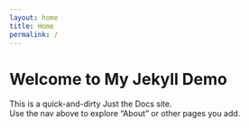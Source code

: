 ```yaml
---
layout: home
title: Home
permalink: /
---
```


# Welcome to My Jekyll Demo

This is a quick-and-dirty Just the Docs site.  
Use the nav above to explore “About” or other pages you add.
